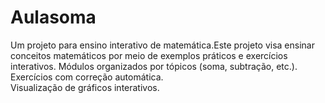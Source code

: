 # Aulasoma
Um projeto para ensino interativo de matemática.Este projeto visa ensinar conceitos matemáticos por meio de exemplos práticos e exercícios interativos.
Módulos organizados por tópicos (soma, subtração, etc.).  
Exercícios com correção automática.  
Visualização de gráficos interativos.
